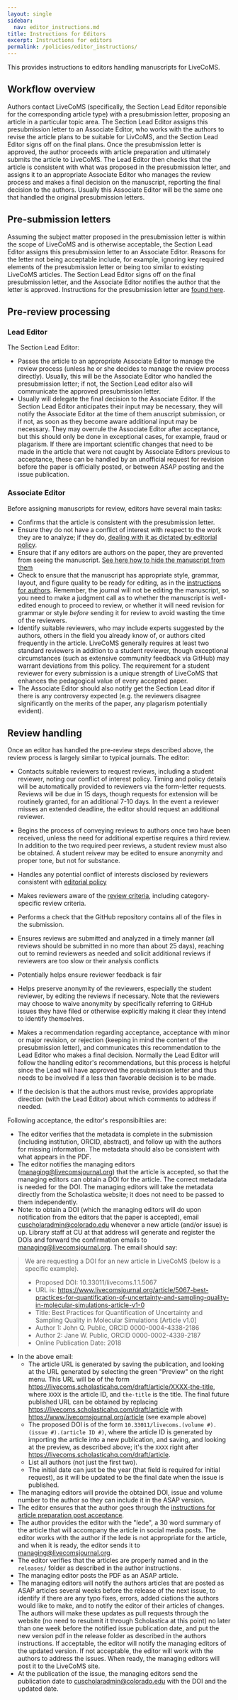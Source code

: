 ```yaml
---
layout: single
sidebar:
  nav: editor_instructions.md
title: Instructions for Editors
excerpt: Instructions for editors
permalink: /policies/editor_instructions/
---
```


This provides instructions to editors handling manuscripts for LiveCoMS.

## Workflow overview

Authors contact LiveCoMS (specifically, the Section Lead Editor reponsible for the corresponding article type) with a presubmission letter, proposing an article in a particular topic area. The Section Lead Editor assigns this presubmission letter to an Associate Editor, who works with the authors to revise the article plans to be suitable for LivCoMS, and the Section Lead Editor signs off on the final plans.
Once the presubmission letter is approved, the author proceeds with article preparation and ultimately submits the article to LiveCoMS.
The Lead Editor then checks that the article is consistent with what was proposed in the presubmission letter, and assigns it to an appropriate Associate Editor who manages the review process and makes a final decision on the manuscript, reporting the final decision to the authors. Usually this Associate Editor will be the same one that handled the original presubmission letters.

## Pre-submission letters

Assuming the subject matter proposed in the presubmission letter is within the scope of LiveCoMS and is otherwise acceptable, the Section Lead Editor assigns this presubmission letter to an Associate Editor. Reasons for the letter not being acceptable include, for example, ignoring key required elements of the presubmission letter or being too similar to existing LiveCoMS articles. The Section Lead Editor signs off on the final presubmission letter, and the Associate Editor notifies the author that the letter is approved.  Instructions for the presubmission letter are [found here](https://github.com/livecomsjournal/livecomsjournal.github.io).

## Pre-review processing

### Lead Editor

The Section Lead Editor:
- Passes the article to an appropriate Associate Editor to manage the review process (unless he or she decides to manage the review process directly). Usually, this will be the Associate Editor who handled the presubmission letter; if not, the Section Lead editor also will communicate the approved presubmission letter.
- Usually will delegate the final decision to the Associate Editor. If the Section Lead Editor anticipates their input may be necessary, they will notify the Associate Editor at the time of them anuscript submission, or if not, as soon as they become aware additional input may be necessary. They may overrule the Associate Editor after acceptance, but this should only be done in exceptional cases, for example, fraud or plagarism. If there are important scientific changes that need to be made in the article that were not caught by Associate Editors previous to acceptance, these can be handled by an unofficial request for revision before the paper is officially posted, or between ASAP posting and the issue publication.

### Associate Editor

Before assigning manuscripts for review, editors have several main tasks:
- Confirms that the article is consistent with the presubmission letter.
- Ensure they do not have a conflict of interest with respect to the work they are to analyze; if they do, [dealing with it as dictated by editorial policy](https://livecomsjournal.github.io/policies/livecoms_bylaws/#iii-conflicts-of-interest).
- Ensure that if any editors are authors on the paper, they are prevented from seeing the manuscript. [See here how to hide the manuscript from them](http://help.scholasticahq.com/customer/en/portal/articles/1728879-can-i-hide-a-manuscript-from-another-editor-?t=565043)
- Check to ensure that the manuscript has appropriate style, grammar, layout, and figure quality to be ready for editing, as in the [instructions for authors](https://livecomsjournal.github.io/authors/policies/). Remember, the journal will not be editing the manuscript, so you need to make a judgment call as to whether the manuscript is well-edited enough to proceed to review, or whether it will need revision for grammar or style *before* sending it for review to avoid wasting the time of the reviewers.
- Identify suitable reviewers, who may include experts suggested by the authors, others in the field you already know of, or authors cited frequently in the article. 
  LiveCoMS generally requires at least two standard reviewers in addition to a student reviewer, though exceptional circumstances (such as extensive community feedback via GitHub) may warrant deviations from this policy. The requirement for a student reviewer for every submission is a unique strength of LiveCoMS that enhances the pedagogical value of every accepted paper.
- The Associate Editor should also notify get the Section Lead ditor if there is any controversy expected (e.g. the reviewers disagree significantly on the merits of the paper, any plagarism potentially evident).


## Review handling

Once an editor has handled the pre-review steps described above, the review process is largely similar to typical journals. The editor:
- Contacts suitable reviewers to request reviews, including a student reviewer, noting our conflict of interest policy. Timing and policy details will be automatically provided to reviewers via the form-letter requests.  Reviews will be due in 15 days, though requests for extension will be routinely granted, for an additional 7-10 days.  In the event a reviewer misses an extended deadline, the editor should request an additional reviewer. 
- Begins the process of conveying reviews to authors once two have been received, unless the need for additional expertise requires a third review. In addition to the two required peer reviews, a student review must also be obtained. A student reivew may be edited to ensure anonymity and proper tone, but not for substance.

- Handles any potential conflict of interests disclosed by reviewers consistent with [editorial policy](https://livecomsjournal.github.io/policies/editorial_board/)
- Makes reviewers aware of the [review criteria](https://livecomsjournal.github.io/policies/reviewer_information/), including category-specific review criteria.
- Performs a check that the GitHub repository contains all of the files in the submission.
- Ensures reviews are submitted and analyzed in a timely manner (all reviews should be submitted in no more than about 25 days), reaching out to remind reviewers as needed and solicit additional reviews if reviewers are too slow or their analysis conflicts
- Potentially helps ensure reviewer feedback is fair
- Helps preserve anonymity of the reviewers, especially the student reviewer, by editing the reviews if necessary.  Note that the reviewers may choose to waive anonymity by specifically referring to GitHub issues they have filed or otherwise explicitly making it clear they intend to identify themselves.
- Makes a recommendation regarding acceptance, acceptance with minor or major revision, or rejection (keeping in mind the content of the presubmission letter), and communicates this recommendation to the Lead Editor who makes a final decision. Normally the Lead Editor will follow the handling editor's recommendations, but this process is helpful since the Lead will have approved the presubmission letter and thus needs to be involved if a less than favorable decision is to be made.
- If the decision is that the authors must revise, provides appropriate direction (with the Lead Editor) about which comments to address if needed.

Following acceptance, the editor's responsibiltiies are:
- The editor verifies that the metadata is complete in the submission (including institution, ORCID, abstract), and follow up with the authors for missing information.  The metadata should also be consistent with what appears in the PDF. 
- The editor notifies the managing editors (managing@livecomsjournal.org) that the article is accepted, so that the managing editors can obtain a DOI for the article. The correct metadata is needed for the DOI. The managing editors will take the metadata directly from the Scholastica website; it does not need to be passed to them independently. 
 - Note: to obtain a DOI (which the managing editors will do upon notification from the editors that the paper is accepted), email cuscholaradmin@colorado.edu whenever a new article (and/or issue) is up. Library staff at CU at that address will generate and register the DOIs and forward the confirmation emails to managing@livecomsjournal.org. The email should say:
 > We are requesting a DOI for an new article in LiveCoMS (below is a specific example).
 > - Proposed DOI: 10.33011/livecoms.1.1.5067
 > - URL is: https://www.livecomsjournal.org/article/5067-best-practices-for-quantification-of-uncertainty-and-sampling-quality-in-molecular-simulations-article-v1-0 
 > - Title: Best Practices for Quantification of Uncertainty and Sampling Quality in Molecular Simulations \[Article v1.0\]
 > - Author 1: John Q. Public, ORCID 0000-0004-4338-2186
 > - Author 2: Jane W. Public, ORCID 0000-0002-4339-2187
 > - Online Publication Date: 2018
 - In the above email:
   - The article URL is generated by saving the publication, and looking at the URL generated by selecting the green "Preview" on the right menu.  This URL will be of the form https://livecoms.scholasticahq.com/draft/article/XXXX-the-title, where `XXXX` is the article ID, and `the-title` is the title. The final future published URL can be obtained by replacing https://livecoms.scholasticahq.com/draft/article with https://www.livecomsjournal.org/article (see example above) 
   - The proposed DOI is of the form `10.33011/livecoms.(volume #).(issue #).(article ID #)`, where the article ID is generated by importing the article into a new publication, and saving, and looking at the preview, as described above; it's the `XXXX` right after https://livecoms.scholasticahq.com/draft/article.
   - List all authors (not just the first two).
   - The initial date can just be the year (that field is required for initial request), as it will be updated to be the final date when the issue is published. 
- The managing editors will provide the obtained DOI, issue and volume number to the author so they can include it in the ASAP version.
- The editor ensures that the author goes through the [instructions for article preparation  post acceptance](https://livecomsjournal.github.io/authors/policies/#upon-acceptance).
- The author provides the editor with the "lede", a 30 word summary of the article that will accompany the article in social media posts. The editor works with the author if the lede is not appropriate for the article, and when it is ready, the editor sends it to managing@livecomsjournal.org.
- The editor verifies that the articles are properly named and in the `releases/` folder as described in the author instructions. 
- The managing editor posts the PDF as an ASAP article.
- The managing editors will notify the authors articles that are posted as ASAP articles several weeks before the release of the next issue, to identify if there are any typo fixes, errors, added ciations the authors would like to make, and to notify the editor of their articles of changes. The authors will make these updates as pull requests through the website (no need to resubmit it through Scholastica at this point) no later than one week before the notified issue publication date, and put the new version pdf in the release folder as described in the authors instructions. If acceptable, the editor will notify the managing editors of the updated version. If not acceptable, the editor will work with the authors to address the issues. When ready, the managing editors will post it to the LiveCoMS site.  
 - At the publication of the issue, the managing editors send the publication date to cuscholaradmin@colorado.edu with the DOI and the updated date.

